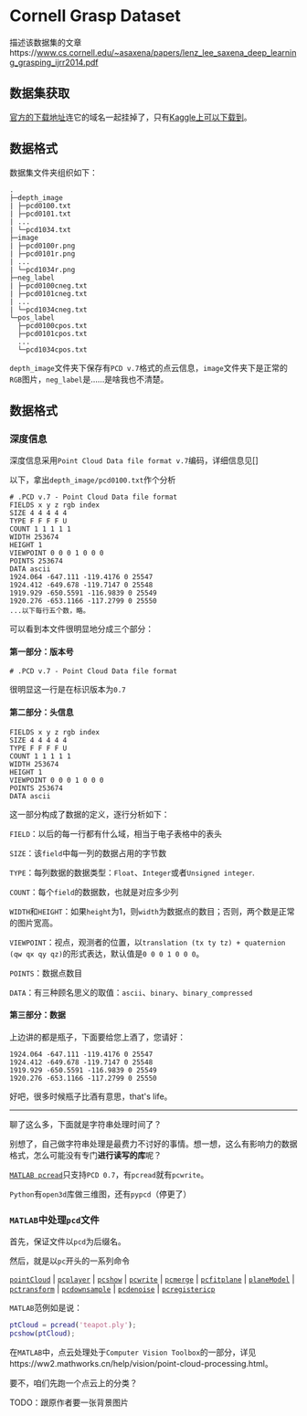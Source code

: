 # Cornell Grasp Dataset

描述该数据集的文章https://www.cs.cornell.edu/~asaxena/papers/lenz_lee_saxena_deep_learning_grasping_ijrr2014.pdf

## 数据集获取

[官方的下载地址](http://pr.cs.cornell.edu/deepgrasping)连它的域名一起挂掉了，只有[Kaggle上可以下载到](https://www.kaggle.com/oneoneliu/cornell-grasp)。

## 数据格式

数据集文件夹组织如下：

```
.
├─depth_image
| ├─pcd0100.txt
| ├─pcd0101.txt
| ...
| └─pcd1034.txt
├─image
| ├─pcd0100r.png
| ├─pcd0101r.png
| ...
| └─pcd1034r.png
├─neg_label
| ├─pcd0100cneg.txt
| ├─pcd0101cneg.txt
| ...
| └─pcd1034cneg.txt
└─pos_label
  ├─pcd0100cpos.txt
  ├─pcd0101cpos.txt
  ...
  └─pcd1034cpos.txt
```

`depth_image`文件夹下保存有`PCD v.7`格式的点云信息，`image`文件夹下是正常的`RGB`图片，`neg_label`是……是啥我也不清楚。

## 数据格式

### 深度信息

深度信息采用`Point Cloud Data file format v.7`编码，详细信息见[]

以下，拿出`depth_image/pcd0100.txt`作个分析

```pointcloud
# .PCD v.7 - Point Cloud Data file format
FIELDS x y z rgb index
SIZE 4 4 4 4 4
TYPE F F F F U
COUNT 1 1 1 1 1
WIDTH 253674
HEIGHT 1
VIEWPOINT 0 0 0 1 0 0 0
POINTS 253674
DATA ascii
1924.064 -647.111 -119.4176 0 25547
1924.412 -649.678 -119.7147 0 25548
1919.929 -650.5591 -116.9839 0 25549
1920.276 -653.1166 -117.2799 0 25550
...以下每行五个数，略。
```

可以看到本文件很明显地分成三个部分：

#### 第一部分：版本号

```
# .PCD v.7 - Point Cloud Data file format
```

很明显这一行是在标识版本为`0.7`

#### 第二部分：头信息

```
FIELDS x y z rgb index
SIZE 4 4 4 4 4
TYPE F F F F U
COUNT 1 1 1 1 1
WIDTH 253674
HEIGHT 1
VIEWPOINT 0 0 0 1 0 0 0
POINTS 253674
DATA ascii
```

这一部分构成了数据的定义，逐行分析如下：

`FIELD`：以后的每一行都有什么域，相当于电子表格中的表头

`SIZE`：该`field`中每一列的数据占用的字节数

`TYPE`：每列数据的数据类型：`Float`、`Integer`或者`Unsigned integer`.

`COUNT`：每个`field`的数据数，也就是对应多少列

`WIDTH`和`HEIGHT`：如果`height`为1，则`width`为数据点的数目；否则，两个数是正常的图片宽高。

`VIEWPOINT`：视点，观测者的位置，以`translation (tx ty tz) + quaternion (qw qx qy qz)`的形式表达，默认值是`0 0 0 1 0 0 0`。

`POINTS`：数据点数目

`DATA`：有三种顾名思义的取值：`ascii`、`binary`、`binary_compressed`

#### 第三部分：数据

上边讲的都是瓶子，下面要给您上酒了，您请好：

```
1924.064 -647.111 -119.4176 0 25547
1924.412 -649.678 -119.7147 0 25548
1919.929 -650.5591 -116.9839 0 25549
1920.276 -653.1166 -117.2799 0 25550
```

好吧，很多时候瓶子比酒有意思，that's life。

---

聊了这么多，下面就是字符串处理时间了？

别想了，自己做字符串处理是最费力不讨好的事情。想一想，这么有影响力的数据格式，怎么可能没有专门**进行读写的库**呢？

[`MATLAB pcread`](https://ww2.mathworks.cn/help/vision/ref/pcread.html)只支持`PCD 0.7`，有`pcread`就有`pcwrite`。

`Python`有`open3d`库做三维图，还有`pypcd`（停更了）

### `MATLAB`中处理`pcd`文件

首先，保证文件以`pcd`为后缀名。

然后，就是以`pc`开头的一系列命令

[`pointCloud`](https://ww2.mathworks.cn/help/vision/ref/pointcloud.html) | [`pcplayer`](https://ww2.mathworks.cn/help/vision/ref/pcplayer.html) | [`pcshow`](https://ww2.mathworks.cn/help/vision/ref/pcshow.html) | [`pcwrite`](https://ww2.mathworks.cn/help/vision/ref/pcwrite.html) | [`pcmerge`](https://ww2.mathworks.cn/help/vision/ref/pcmerge.html) | [`pcfitplane`](https://ww2.mathworks.cn/help/vision/ref/pcfitplane.html) | [`planeModel`](https://ww2.mathworks.cn/help/vision/ref/planemodel.html) | [`pctransform`](https://ww2.mathworks.cn/help/vision/ref/pctransform.html) | [`pcdownsample`](https://ww2.mathworks.cn/help/vision/ref/pcdownsample.html) | [`pcdenoise`](https://ww2.mathworks.cn/help/vision/ref/pcdenoise.html) | [`pcregistericp`](https://ww2.mathworks.cn/help/vision/ref/pcregistericp.html)

`MATLAB`范例如是说：

```matlab
ptCloud = pcread('teapot.ply');
pcshow(ptCloud);
```

在`MATLAB`中，点云处理处于`Computer Vision Toolbox`的一部分，详见https://ww2.mathworks.cn/help/vision/point-cloud-processing.html。

要不，咱们先跑一个点云上的分类？





TODO：跟原作者要一张背景图片
